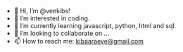 - 👋 Hi, I’m @veekibs!
- 👀 I’m interested in coding.
- 🌱 I’m currently learning javascript, python, html and sql.
- 💞️ I’m looking to collaborate on ...
- 📫 How to reach me: kibaaraeve@gmail.com

<!---
veekibs/veekibs is a ✨ special ✨ repository because its `README.md` (this file) appears on your GitHub profile.
You can click the Preview link to take a look at your changes.
--->
